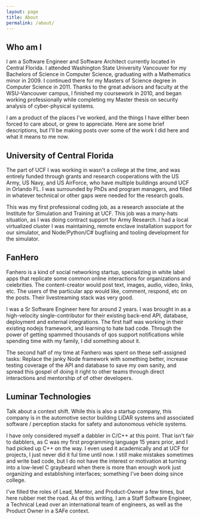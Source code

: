 ```yaml
---
layout: page
title: About
permalink: /about/
---
```


## Who am I

I am a Software Engineer and Software Architect currently located in Central Florida.  I attended Washington State University Vancouver for my Bachelors of Science in Computer Science, graduating with a Mathematics minor in 2009.  I continued there for my Masters of Science degree in Computer Science in 2011.  Thanks to the great advisors and faculty at the WSU-Vancouver campus, I finished my coursework in 2010, and began working professionally while completing my Master thesis on security analysis of cyber-physical systems.

I am a product of the places I've worked, and the things I have either been forced to care about, or grew to appreciate.  Here are some brief descriptions, but I'll be making posts over some of the work I did here and what it means to me now.

## University of Central Florida

The part of UCF I was working in wasn't a college at the time, and was entirely funded through grants and research cooperations with the US Army, US Navy, and US AirForce, who have multiple buildings around UCF in Orlando FL.  I was surrounded by PhDs and program managers, and filled in whatever technical or other gaps were needed for the research goals.

This was my first professional coding job, as a research associate at the Institute for Simulation and Training at UCF.  This job was a many-hats situation, as I was doing contract support for Army Research.  I had a local virtualized cluster I was maintaining, remote enclave installation support for our simulator, and Node/Python/C# bugfixing and tooling development for the simulator.

## FanHero

Fanhero is a kind of social networking startup, specializing in white label apps that replicate some common online interactions for organizations and celebrities.  The content-creator would post text, images, audio, video, links, etc.  The users of the particular app would like, comment, respond, etc on the posts.  Their livestreaming stack was very good.

I was a Sr Software Engineer here for around 2 years.  I was brought in as a high-velocity single-contributor for their existing back-end API, database, deployment and external integrations.  The first half was working in their existing nodejs framework, and learning to hate bad code.  Through the power of getting spammed thousands of qos support notifications while spending time with my family, I did something about it.

The second half of my time at Fanhero was spent on these self-assigned tasks:  Replace the janky Node framework with something better, increase testing coverage of the API and database to save my own sanity, and spread this gospel of doing it right to other teams through direct interactions and mentorship of of other developers.

## Luminar Technologies

Talk about a context shift.  While this is also a startup company, this company is in the automotive sector building LiDAR systems and associated software / perception stacks for safety and autonomous vehicle systems.

I have only considered myself a dabbler in C/C++ at this point.  That isn't fair to dabblers, as C was my first programming language 15 years prior, and I had picked up C++ on the way.  I even used it academically and at UCF for projects, I just never did it ful time until now.  I still make mistakes sometimes and write bad code, but I do not have the interest or motivation at turning into a low-level C graybeard when there is more than enough work just organizing and establishing interfaces; something I've been doing since college.

I've filled the roles of Lead, Mentor, and Product-Owner a few times, but here rubber met the road.  As of this writing, I am a Staff Software Engineer, a Technical Lead over an international team of engineers, as well as the Product Owner in a SAFe context.
